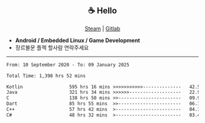 <h2 align="center"> ☕ Hello </h2>

<p align="center">
  <a href="https://steamcommunity.com/id/Niforances/">Steam</a> |
  <a href="https://gitlab.com/niforances">Gitlab</a>
</p>

 - **Android / Embedded Linux / Game Development**
 - 장르불문 플젝 할사람 연락주세요

------

<!--START_SECTION:waka-->

```txt
From: 10 September 2020 - To: 09 January 2025

Total Time: 1,398 hrs 52 mins

Kotlin                 595 hrs 16 mins >>>>>>>>>>>--------------   42.55 %
Java                   321 hrs 34 mins >>>>>>-------------------   22.99 %
C                      138 hrs 50 mins >>-----------------------   09.93 %
Dart                   85 hrs 55 mins  >>-----------------------   06.14 %
C++                    57 hrs 42 mins  >------------------------   04.12 %
C#                     48 hrs 32 mins  >------------------------   03.47 %
```

<!--END_SECTION:waka-->
